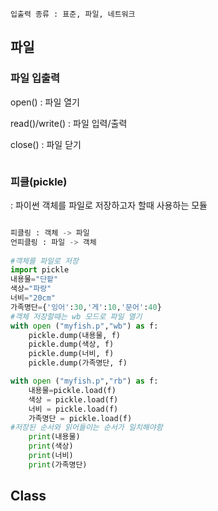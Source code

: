 



```
입출력 종류 : 표준, 파일, 네트워크
```

## 파일

### 파일 입출력

open() : 파일 열기

read()/write() : 파일 입력/출력

close() : 파일 닫기

```python

```



### 피클(pickle) 

 : 파이썬 객체를 파일로 저장하고자 할때 사용하는 모듈

```python

피클링 : 객체 -> 파일
언피클링 : 파일 -> 객체
    
#객체를 파일로 저장
import pickle
내용물="단팥"
색상="파랑"
너비="20cm"
가족명단={'잉어':30,'게':10,'문어':40}
#객체 저장할때는 wb 모드로 파일 열기
with open ("myfish.p","wb") as f:
    pickle.dump(내용물, f)
    pickle.dump(색상, f)
    pickle.dump(너비, f)
    pickle.dump(가족명단, f)

with open ("myfish.p","rb") as f:
    내용물=pickle.load(f)
    색상 = pickle.load(f)
    너비 = pickle.load(f)
    가족명단 = pickle.load(f)
#저장된 순서와 읽어들이는 순서가 일치해야함
    print(내용물)
    print(색상)
    print(너비)
    print(가족명단)

```

## Class